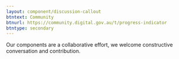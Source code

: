 ```yaml
---
layout: component/discussion-callout
btntext: Community
btnurl: https://community.digital.gov.au/t/progress-indicator
btntype: secondary
---
```


Our components are a collaborative effort, we welcome constructive conversation and contribution.
